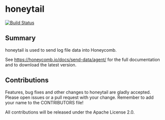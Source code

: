# honeytail

[![Build Status](https://travis-ci.org/honeycombio/honeytail.svg?branch=master)](https://travis-ci.org/honeycombio/honeytail)

## Summary

honeytail is used to send log file data into Honeycomb.

See https://honeycomb.io/docs/send-data/agent/ for the full documentation and to download the latest version.

## Contributions

Features, bug fixes and other changes to honeytail are gladly accepted. Please
open issues or a pull request with your change. Remember to add your name to the
CONTRIBUTORS file!

All contributions will be released under the Apache License 2.0.
